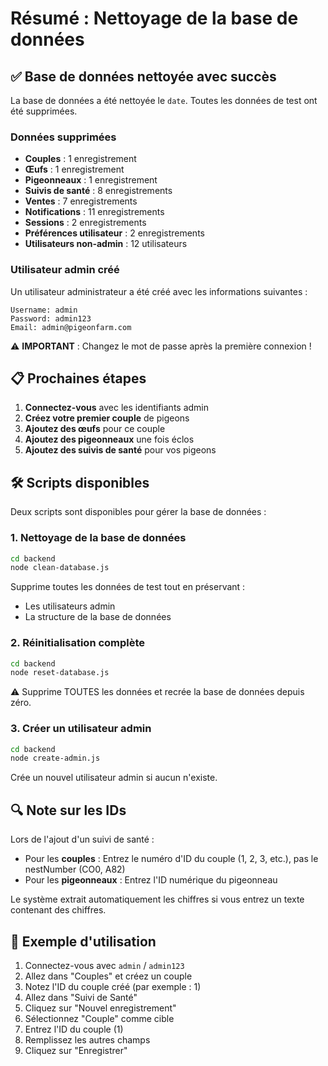 # Résumé : Nettoyage de la base de données

## ✅ Base de données nettoyée avec succès

La base de données a été nettoyée le `date`. Toutes les données de test ont été supprimées.

### Données supprimées

- **Couples** : 1 enregistrement
- **Œufs** : 1 enregistrement
- **Pigeonneaux** : 1 enregistrement
- **Suivis de santé** : 8 enregistrements
- **Ventes** : 7 enregistrements
- **Notifications** : 11 enregistrements
- **Sessions** : 2 enregistrements
- **Préférences utilisateur** : 2 enregistrements
- **Utilisateurs non-admin** : 12 utilisateurs

### Utilisateur admin créé

Un utilisateur administrateur a été créé avec les informations suivantes :

```
Username: admin
Password: admin123
Email: admin@pigeonfarm.com
```

⚠️ **IMPORTANT** : Changez le mot de passe après la première connexion !

## 📋 Prochaines étapes

1. **Connectez-vous** avec les identifiants admin
2. **Créez votre premier couple** de pigeons
3. **Ajoutez des œufs** pour ce couple
4. **Ajoutez des pigeonneaux** une fois éclos
5. **Ajoutez des suivis de santé** pour vos pigeons

## 🛠️ Scripts disponibles

Deux scripts sont disponibles pour gérer la base de données :

### 1. Nettoyage de la base de données
```bash
cd backend
node clean-database.js
```
Supprime toutes les données de test tout en préservant :
- Les utilisateurs admin
- La structure de la base de données

### 2. Réinitialisation complète
```bash
cd backend
node reset-database.js
```
⚠️ Supprime TOUTES les données et recrée la base de données depuis zéro.

### 3. Créer un utilisateur admin
```bash
cd backend
node create-admin.js
```
Crée un nouvel utilisateur admin si aucun n'existe.

## 🔍 Note sur les IDs

Lors de l'ajout d'un suivi de santé :
- Pour les **couples** : Entrez le numéro d'ID du couple (1, 2, 3, etc.), pas le nestNumber (CO0, A82)
- Pour les **pigeonneaux** : Entrez l'ID numérique du pigeonneau

Le système extrait automatiquement les chiffres si vous entrez un texte contenant des chiffres.

## 📝 Exemple d'utilisation

1. Connectez-vous avec `admin` / `admin123`
2. Allez dans "Couples" et créez un couple
3. Notez l'ID du couple créé (par exemple : 1)
4. Allez dans "Suivi de Santé"
5. Cliquez sur "Nouvel enregistrement"
6. Sélectionnez "Couple" comme cible
7. Entrez l'ID du couple (1)
8. Remplissez les autres champs
9. Cliquez sur "Enregistrer"

